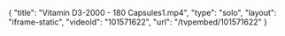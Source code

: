 {
    "title": "Vitamin D3-2000 - 180 Capsules1.mp4",
    "type": "solo",
    "layout": "iframe-static",
    "videoId": "101571622",
    "url": "\/tvpembed\/101571622"
}